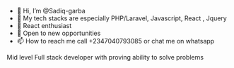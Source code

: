 - 👋 Hi, I’m @Sadiq-garba
- 👀 My tech stacks are especially PHP/Laravel, Javascript, React , Jquery
- 🌱 React enthusiast
- 💞️ Open to new opportunities
- 📫 How to reach me call +2347040793085 or chat me on whatsapp 


Mid level Full stack developer with proving ability to solve problems

